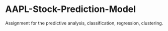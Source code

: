 # AAPL-Stock-Prediction-Model
Assignment for the predictive analysis, classification, regression, clustering.
